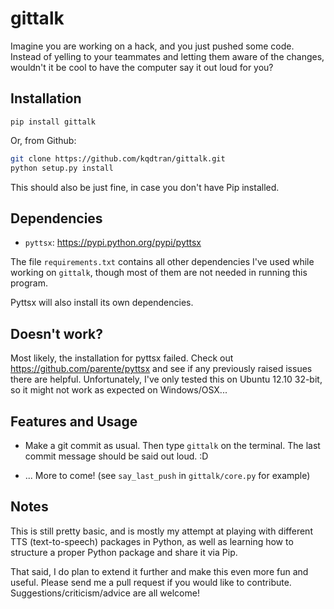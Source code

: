 gittalk
=======

Imagine you are working on a hack, and you just pushed some code. 
Instead of yelling to your teammates and letting them aware of the 
changes, wouldn't it be cool to have the computer say it out loud 
for you?   

## Installation

`pip install gittalk`     

Or, from Github:

```bash
git clone https://github.com/kqdtran/gittalk.git     
python setup.py install 
```

This should also be just fine, in case you don't have Pip installed.

## Dependencies

* `pyttsx`: https://pypi.python.org/pypi/pyttsx

The file `requirements.txt` contains all other dependencies I've used 
while working on `gittalk`, though most of them are not needed in 
running this program.

Pyttsx will also install its own dependencies.

## Doesn't work?

Most likely, the installation for pyttsx failed. Check out 
https://github.com/parente/pyttsx and see if any previously raised 
issues there are helpful. Unfortunately, I've only tested this on 
Ubuntu 12.10 32-bit, so it might not work as expected on Windows/OSX...   

## Features and Usage

* Make a git commit as usual. Then type `gittalk` on the terminal. The 
last commit message should be said out loud. :D

* ... More to come! (see `say_last_push` in `gittalk/core.py` for example)

## Notes
This is still pretty basic, and is mostly my attempt at playing with 
different TTS (text-to-speech) packages in Python, as well as learning 
how to structure a proper Python package and share it via Pip.  

That said, I do plan to extend it further and make this even more fun 
and useful. Please send me a pull request if you would like to 
contribute. Suggestions/criticism/advice are all welcome!

